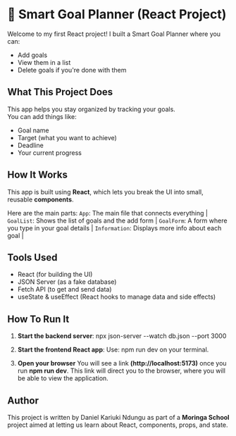 # 🧠 Smart Goal Planner (React Project)

Welcome to my first React project! I built a Smart Goal Planner where you can:

- Add goals
-  View them in a list
-  Delete goals if you're done with them


##  What This Project Does

This app helps you stay organized by tracking your goals.  
You can add things like:

- Goal name
- Target (what you want to achieve)
- Deadline
- Your current progress


##  How It Works

This app is built using **React**, which lets you break the UI into small, reusable **components**.

Here are the main parts:
`App`: The main file that connects everything |
 `GoalList`: Shows the list of goals and the add form |
 `GoalForm`: A form where you type in your goal details |
 `Information`: Displays more info about each goal |

##  Tools Used

- React (for building the UI)
- JSON Server (as a fake database)
- Fetch API (to get and send data)
- useState & useEffect (React hooks to manage data and side effects)



##  How To Run It

1. **Start the backend server**:
    npx json-server --watch db.json --port 3000

2. **Start the frontend React app**:
   Use: npm run dev on your terminal.
   
3. **Open your browser**
    You will see a link  **(http://localhost:5173)**  once you run **npm run dev**. This link will direct you to the browser, where you will be able to view the application.


## Author
This project is written by Daniel Kariuki Ndungu as part of a **Moringa School** project aimed at letting us learn about React, components, props, and state.
